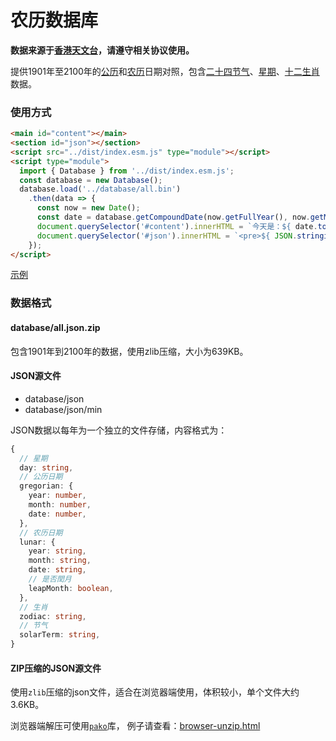 农历数据库
====

**数据来源于[香港天文台]，请遵守相关协议使用。**

提供1901年至2100年的[公历]和[农历]日期对照，包含[二十四节气]、[星期]、[十二生肖]数据。

### 使用方式
```html
<main id="content"></main>
<section id="json"></section>
<script src="../dist/index.esm.js" type="module"></script>
<script type="module">
  import { Database } from '../dist/index.esm.js';
  const database = new Database();
  database.load('../database/all.bin')
    .then(data => {
      const now = new Date();
      const date = database.getCompoundDate(now.getFullYear(), now.getMonth() + 1, now.getDate());
      document.querySelector('#content').innerHTML = `今天是：${ date.toString() }`;
      document.querySelector('#json').innerHTML = `<pre>${ JSON.stringify(date, null, 2) }</pre>`;
    });
</script>
```

[示例](./examples/index.html)

### 数据格式

#### database/all.json.zip

包含1901年到2100年的数据，使用zlib压缩，大小为639KB。

#### JSON源文件

- database/json
- database/json/min

JSON数据以每年为一个独立的文件存储，内容格式为：
```typescript
{
  // 星期
  day: string,
  // 公历日期
  gregorian: {
    year: number,
    month: number,
    date: number,
  },
  // 农历日期
  lunar: {
    year: string,
    month: string,
    date: string,
    // 是否閏月
    leapMonth: boolean,
  },
  // 生肖
  zodiac: string,
  // 节气
  solarTerm: string,
}
```

#### ZIP压缩的JSON源文件

使用`zlib`压缩的json文件，适合在浏览器端使用，体积较小，单个文件大约3.6KB。

浏览器端解压可使用[`pako`](https://github.com/nodeca/pako)库，
例子请查看：[browser-unzip.html](./examples/browser-unzip.html)

[星期]: https://zh.wikipedia.org/wiki/%E6%98%9F%E6%9C%9F
[公历]: https://zh.wikipedia.org/wiki/%E6%A0%BC%E9%87%8C%E6%9B%86
[农历]: https://zh.wikipedia.org/zh/%E8%BE%B2%E6%9B%86
[十二生肖]: https://zh.wikipedia.org/wiki/%E7%94%9F%E8%82%96
[二十四节气]: https://zh.wikipedia.org/wiki/%E8%8A%82%E6%B0%94
[香港天文台]: https://www.hko.gov.hk/tc/index.html
